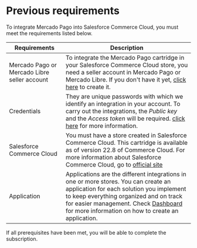 # Previous requirements

To integrate Mercado Pago into Salesforce Commerce Cloud, you must meet the requirements listed below.

| Requirements | Description |
|---|---|
| Mercado Pago or Mercado Libre seller account | To integrate the Mercado Pago cartridge in your Salesforce Commerce Cloud store, you need a seller account in Mercado Pago or Mercado Libre. If you don't have it yet, [click here](https://www.mercadopago[FAKER][URL][DOMAIN]/hub/registration/landing) to create it. |
| Credentials | They are unique passwords with which we identify an integration in your account. To carry out the integrations, the _Public key_ and the _Access token_ will be required. [click here](/developers/en/guides/additional-content/your-integrations/credentials) for more information. |
| Salesforce Commerce Cloud | You must have a store created in Salesforce Commerce Cloud. This cartridge is available as of version 22.8 of Commerce Cloud. For more information about Salesforce Commerce Cloud, go to [official site](https://www.salesforce.com/products/commerce-cloud/overview/) |
| Application | Applications are the different integrations in one or more stores. You can create an application for each solution you implement to keep everything organized and on track for easier management. Check [Dashboard](/developers/en/docs/salesforce-commerce-cloud/additional-content/your-integrations/introduction) for more information on how to create an application. |
 
If all prerequisites have been met, you will be able to complete the subscription.